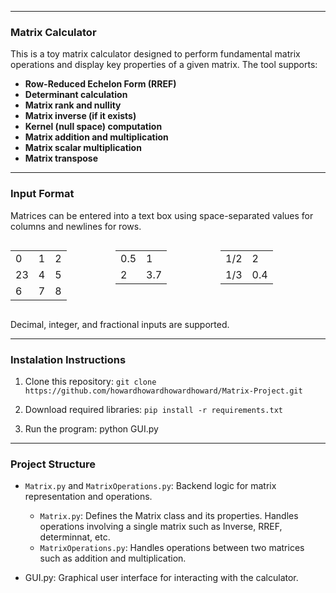 
___________________________________________________________________________________________________________________________________________

### Matrix Calculator

This is a toy matrix calculator designed to perform fundamental matrix operations and display key properties of a given matrix. The tool supports: 

- **Row-Reduced Echelon Form (RREF)**
- **Determinant calculation**
- **Matrix rank and nullity**
- **Matrix inverse (if it exists)**
- **Kernel (null space) computation**
- **Matrix addition and multiplication**
- **Matrix scalar multiplication**
- **Matrix transpose**
 
___________________________________________________________________________________________________________________________________________

### Input Format

Matrices can be entered into a text box using space-separated values for columns and newlines for rows.

<div style="display: flex; justify-content: space-between;">
  <table>
    <tr><td>0</td><td>1</td><td>2</td></tr>
    <tr><td>23</td><td>4</td><td>5</td></tr>
    <tr><td>6</td><td>7</td><td>8</td></tr>
  </table>

  <table>
    <tr><td>0.5</td><td>1</td></tr>
    <tr><td>2</td><td>3.7</td></tr>
  </table>

  <table>
    <tr><td>1/2</td><td>2</td></tr>
    <tr><td>1/3</td><td>0.4</td></tr>
  </table>
</div>

Decimal, integer, and fractional inputs are supported.

___________________________________________________________________________________________________________________________________________

### Instalation Instructions

1. Clone this repository:
`git clone https://github.com/howardhowardhowardhoward/Matrix-Project.git`

3. Download required libraries:
`pip install -r requirements.txt`

5. Run the program:
   python GUI.py

___________________________________________________________________________________________________________________________________________

### Project Structure
- `Matrix.py` and `MatrixOperations.py`: Backend logic for matrix representation and operations.
  - `Matrix.py`: Defines the Matrix class and its properties. Handles operations involving a single matrix such as Inverse, RREF, determinnat, etc. 
  - `MatrixOperations.py`: Handles operations between two matrices such as addition and multiplication.
 
- GUI.py: Graphical user interface for interacting with the calculator.

